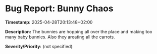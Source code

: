 # Bug Report: Bunny Chaos

**Timestamp:** 2025-04-28T20:13:48+02:00

**Description:**
The bunnies are hopping all over the place and making too many baby bunnies. Also they areating all the carrots.

**Severity/Priority:** (not specified)
